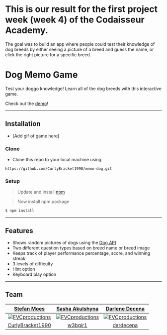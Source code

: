 # This is our result for the first project week (week 4) of the Codaisseur Academy.

The goal was to build an app where people could test their knowledge of dog breeds by either seeing a picture of a breed and guess the name, or click the right picture for a specific breed.

# Dog Memo Game
Test your doggo knowledge!
Learn all of the dog breeds with this interactive game. 

Check out the [demo](https://memo-dog.netlify.com/)!

---

## Installation

- [Add gif of game here]

### Clone

- Clone this repo to your local machine using 

`https://github.com/CurlyBracket1990/memo-dog.git`

### Setup

> Update and install [npm](https://www.npmjs.com/get-npm)

> Now install npm package

```shell
$ npm install
```

---

## Features

- Shows random pictures of dogs using the [Dog API](https://dog.ceo/dog-api/)
- Two different question types based on breed name or breed image
- Keeps track of player performance percentage, score, and winning streak
- 3 levels of difficulty
- Hint option 
- Keyboard play option

---

## Team

| <a href="https://github.com/CurlyBracket1990" target="_blank">Stefan Moes</a> | <a href="https://github.com/w3bgir1" target="_blank">Sasha Akulshyna</a> | <a href="https://github.com/dardecena" target="_blank">Darlene Decena</a> |
| :---: |:---:| :---:|
| [![FVCproductions](https://avatars3.githubusercontent.com/u/39054285?s=460&v=4?s=200)](http://fvcproductions.com)    | [![FVCproductions](https://avatars3.githubusercontent.com/u/47144624?s=460&v=4?s=200)](http://fvcproductions.com) | [![FVCproductions](https://avatars3.githubusercontent.com/u/13142796?s=460&v=4?s=200)](http://fvcproductions.com)  |
| <a href="https://github.com/CurlyBracket1990" target="_blank">CurlyBracket1990</a> | <a href="https://github.com/w3bgir1" target="_blank">w3bgir1</a> | <a href="https://github.com/dardecena" target="_blank">dardecena</a> |

